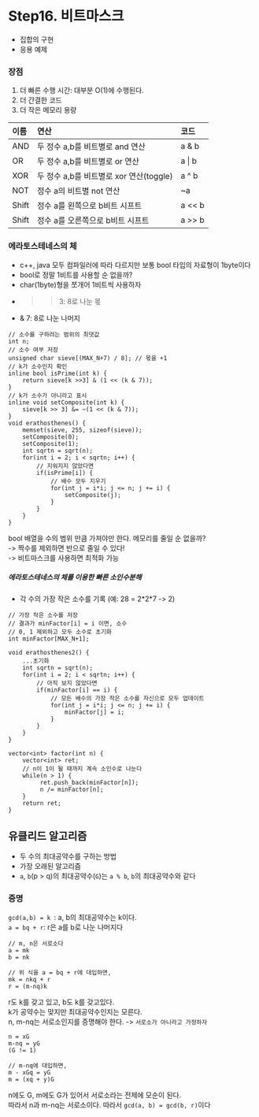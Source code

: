# Step16. 비트마스크
- 집합의 구현
- 응용 예제

### 장점
1. 더 빠른 수행 시간: 대부분 O(1)에 수행된다.
2. 더 간결한 코드
3. 더 작은 메모리 용량

|이름|            연산          |  코드  |
|:--|:----------------------- |:------|
|AND|두 정수 a,b를 비트별로 and 연산| a & b |
|OR |두 정수 a,b를 비트별로 or  연산| a \| b |
|XOR|두 정수 a,b를 비트별로 xor 연산(toggle)| a ^ b |
|NOT|   정수 a의 비트별 not 연산   |   ~a  |
|Shift|정수 a를 왼쪽으로 b비트 시프트| a << b |
|Shift|정수 a를 오른쪽으로 b비트 시프트| a >> b |


### 에라토스테네스의 체
- c++, java 모두 컴파일러에 따라 다르지만 보통 bool 타입의 자료형이 1byte이다
- bool로 정말 1비트를 사용할 순 없을까?
- char(1byte)형을 쪼개어 1비트씩 사용하자
- >> 3: 8로 나눈 몫
- & 7: 8로 나눈 나머지

~~~
// 소수를 구하려는 범위의 최댓값
int n;
// 소수 여부 저장
unsigned char sieve[(MAX_N+7) / 8]; // 몫을 +1
// k가 소수인지 확인
inline bool isPrime(int k) {
	return sieve[k >>3] & (1 << (k & 7));
}
// k가 소수가 아니라고 표시
inline void setComposite(int k) {
	sieve[k >> 3] &= ~(1 << (k & 7));
}
void erathosthenes() {
	memset(sieve, 255, sizeof(sieve));
	setComposite(0);
	setComposite(1);
	int sqrtn = sqrt(n);
	for(int i = 2; i < sqrtn; i++) {
		// 지워지지 않았다면
		if(isPrime[i]) {
			// 배수 모두 지우기
			for(int j = i*i; j <= n; j += i) {
				setComposite(j);
			}
		}
	}
}
~~~

bool 배열을 수의 범위 만큼 가져야만 한다. 메모리를 줄일 순 없을까?   
-> 짝수를 제외하면 반으로 줄일 수 있다!   
-> 비트마스크를 사용하면 최적화 가능

##### 에라토스테네스의 체를 이용한 빠른 소인수분해
- 각 수의 가장 작은 소수를 기록 (예: 28 = 2\*2\*7 -> 2)

~~~
// 가장 작은 소수를 저장
// 결과가 minFactor[i] = i 이면, 소수
// 0, 1 제외하고 모두 소수로 초기화
int minFactor[MAX_N+1];

void erathosthenes2() {
	...초기화
	int sqrtn = sqrt(n);
	for(int i = 2; i < sqrtn; i++) {
		// 아직 보지 않았다면
		if(minFactor[i] == i) {
			// 모든 배수의 가장 작은 소수를 자신으로 모두 업데이트
			for(int j = i*i; j <= n; j += i) {
				minFactor[j] = i;
			}
		}
	}
}

vector<int> factor(int n) {
	vector<int> ret;
	// n이 1이 될 때까지 계속 소인수로 나눈다
	while(n > 1) {
		 ret.push_back(minFactor[n]);
		 n /= minFactor[n];
	}
	return ret;
}

~~~

## 유클리드 알고리즘
- 두 수의 최대공약수를 구하는 방법
- 가장 오래된 알고리즘
- `a`, `b`(p > q)의 최대공약수(`G`)는 `a % b`, `b`의 최대공약수와 같다

### 증명
`gcd(a,b) = k `: a, b의 최대공약수는 k이다.  
`a = bq + r`: r은 a를 b로 나눈 나머지다

~~~
// m, n은 서로소다
a = mk
b = nk

// 위 식을 a = bq + r에 대입하면,
mk = nkq + r
r = (m-nq)k
~~~
r도 k를 갖고 있고, b도 k를 갖고있다.    
k가 공약수는 맞지만 최대공약수인지는 모른다.   
n, m-nq는 서로소인지를 증명해야 한다. -> `서로소가 아니라고 가정하자`

~~~
n = xG
m-nq = yG
(G != 1)

// m-nq에 대입하면,
m - xGq = yG
m = (xq + y)G 
~~~
n에도 G, m에도 G가 있어서 서로소라는 전제에 모순이 된다.    
따라서 n과 m-nq는 서로소이다.
따라서 `gcd(a, b) = gcd(b, r)`이다